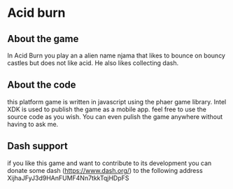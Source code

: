 # Acid burn

About the game
--------------
In Acid Burn you play an a alien name njama that likes to bounce on bouncy castles but does not like acid. He also likes collecting dash.

About the code
-------------------------------------------
this platform game is written in javascript using the phaer game library. Intel XDK is used to publish the game as a mobile app. feel free to use the source code as you wish. You can even pulish the game anywhere without having to ask me.

Dash support
-----------------
if you like this game and want to contribute to its development you can donate some dash (https://www.dash.org/) to the following address XijhaJFyJ3d9HAnFUMF4Nn7tkkTqjHDpFS
